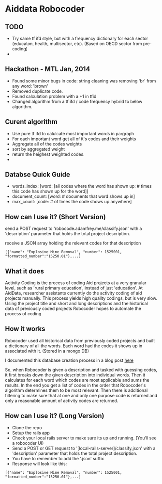 # Aiddata Robocoder

## TODO

- Try same tf ifd style, but with a frequency dictionary for each sector (educaton, health, multisector, etc). (Based on OECD sector from pre-coding)
- 

## Hackathon - MTL Jan, 2014 
- Found some minor bugs in code: string cleaning was removing 'br' from any word: 'brown'
- Removed duplicate code.
- Found calculation problem with a +1 in tfid
- Changed algorithm from a tf ifd / code frequency hybrid to below algorithm.

## Curent algorithm
- Use pure tf ifd to calulcate most important words in pargraph
- For each important word get all of it's codes and their weights
- Aggregate all of the codes weights
- sort by aggregated weight
- return the heighest weighted codes.
- 

## Databse Quick Guide
- words_index:  [word: [all codes where the word has shown up: # times this code has shown up for the word]]
- document_count: [word: # documents that word shows up in]
- max_count: [code: # of times the code shows up anywhere]

## How can I use it? (Short Version)

send a POST request to 'robocode.adamfrey.me/classify.json' with a 'description'
parameter that holds the total project description.

receive a JSON array holding the relevant codes for that description

```
[{"name": "Explosive Mine Removal", "number": 1525001, "formatted_number":"15250.01"},...]
```

## What it does

Activity Coding is the process of coding Aid projects at a very granular level, such as 'rural primary education', instead of just 'education'.
At AidData, researcher assistants currently do the activity coding of aid projects manually.
This process yields high quality codings, but is very slow.
Using the project title and short and long descriptions and the historical data of previously coded projects Robocoder hopes to automate the process of coding.


## How it works

Robocoder used all historical data from previously coded projects and built a dictionary of all the words. Each word had the codes it shows up in associated with it. (Stored in a mongo DB)

I documented this database creation process in a blog post
[here](http://adamfrey.me/2013/07/05/tf-idf-part-one/)

So, when Robocoder is given a description and tasked with guessing codes, it
first breaks down the given description into individual words. Then it
calculates for each word which codes are most applicable and sums the results.
In the end you get a list of codes in the order that Robocoder's algorithm
determines them to be most relevant. Then there is additional filtering to make
sure that at one and only one purpose code is returned and only a reasonable
amount of activity codes are returned.


## How can I use it? (Long Version)

* Clone the repo
* Setup the rails app
* Check your local rails server to make sure its up and running. (You'll see a robocoder UI)
* Send a POST or GET request to '[local-rails-server]/classify.json' with a 'description' parameter that holds the total project description.
* You have to remember to add the '.json' suffix
* Response will look like this:
```
[{"name": "Explosive Mine Removal", "number": 1525001, "formatted_number":"15250.01"},...]
```
